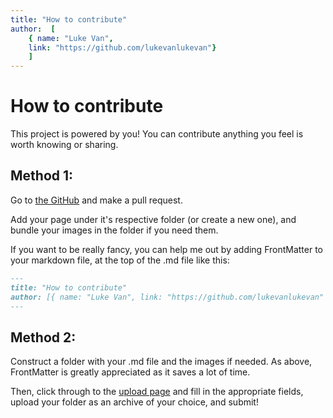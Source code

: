 ```yaml
---
title: "How to contribute"
author:  [
	{ name: "Luke Van",
	link: "https://github.com/lukevanlukevan"}
	]
---
```


# How to contribute

This project is powered by you! You can contribute anything you feel is worth knowing or sharing.

## Method 1:

Go to [the GitHub](https://github.com/lukevanlukevan/h-python-wiki) and make a pull request.

Add your page under it's respective folder (or create a new one), and bundle your images in the folder if you need them.

If you want to be really fancy, you can help me out by adding FrontMatter to your markdown file, at the top of the .md file like this:

```markdown
---
title: "How to contribute"
author: [{ name: "Luke Van", link: "https://github.com/lukevanlukevan" }]
---
```

## Method 2:

Construct a folder with your .md file and the images if needed. As above, FrontMatter is greatly appreciated as it saves a lot of time.

Then, click through to the [upload page](/upload) and fill in the appropriate fields, upload your folder as an archive of your choice, and submit!

